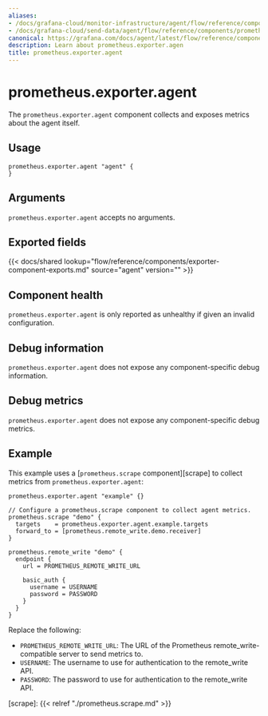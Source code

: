 ```yaml
---
aliases:
- /docs/grafana-cloud/monitor-infrastructure/agent/flow/reference/components/prometheus.exporter.agent/
- /docs/grafana-cloud/send-data/agent/flow/reference/components/prometheus.exporter.agent/
canonical: https://grafana.com/docs/agent/latest/flow/reference/components/prometheus.exporter.agent/
description: Learn about prometheus.exporter.agen
title: prometheus.exporter.agent
---
```


# prometheus.exporter.agent
The `prometheus.exporter.agent` component collects and exposes metrics about the agent itself.

## Usage

```river
prometheus.exporter.agent "agent" {
}
```

## Arguments
`prometheus.exporter.agent` accepts no arguments.

## Exported fields

{{< docs/shared lookup="flow/reference/components/exporter-component-exports.md" source="agent" version="<AGENT VERSION>" >}}

## Component health

`prometheus.exporter.agent` is only reported as unhealthy if given
an invalid configuration.

## Debug information

`prometheus.exporter.agent` does not expose any component-specific
debug information.

## Debug metrics

`prometheus.exporter.agent` does not expose any component-specific
debug metrics.

## Example

This example uses a [`prometheus.scrape` component][scrape] to collect metrics
from `prometheus.exporter.agent`:

```river
prometheus.exporter.agent "example" {}

// Configure a prometheus.scrape component to collect agent metrics.
prometheus.scrape "demo" {
  targets    = prometheus.exporter.agent.example.targets
  forward_to = [prometheus.remote_write.demo.receiver]
}

prometheus.remote_write "demo" {
  endpoint {
    url = PROMETHEUS_REMOTE_WRITE_URL

    basic_auth {
      username = USERNAME
      password = PASSWORD
    }
  }
}
```
Replace the following:
  - `PROMETHEUS_REMOTE_WRITE_URL`: The URL of the Prometheus remote_write-compatible server to send metrics to.
  - `USERNAME`: The username to use for authentication to the remote_write API.
  - `PASSWORD`: The password to use for authentication to the remote_write API.

[scrape]: {{< relref "./prometheus.scrape.md" >}}
